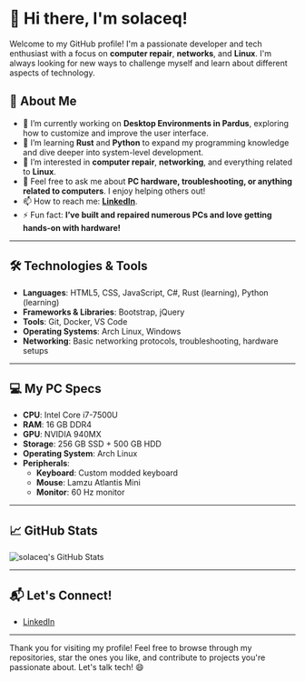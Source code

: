 # 👋 Hi there, I'm **solaceq**!

Welcome to my GitHub profile! I'm a passionate developer and tech enthusiast with a focus on **computer repair**, **networks**, and **Linux**. I'm always looking for new ways to challenge myself and learn about different aspects of technology.

## 🚀 About Me

- 🔭 I’m currently working on **Desktop Environments in Pardus**, exploring how to customize and improve the user interface.
- 🌱 I’m learning **Rust** and **Python** to expand my programming knowledge and dive deeper into system-level development.
- 👯 I’m interested in **computer repair**, **networking**, and everything related to **Linux**.
- 💬 Feel free to ask me about **PC hardware, troubleshooting, or anything related to computers**. I enjoy helping others out!
- 📫 How to reach me: **[LinkedIn](https://www.linkedin.com/in/mehmet-efe-hoso-154a85351/)**.
- ⚡ Fun fact: **I’ve built and repaired numerous PCs and love getting hands-on with hardware!**

---

## 🛠️ Technologies & Tools

- **Languages**: HTML5, CSS, JavaScript, C#, Rust (learning), Python (learning)
- **Frameworks & Libraries**: Bootstrap, jQuery
- **Tools**: Git, Docker, VS Code
- **Operating Systems**: Arch Linux, Windows
- **Networking**: Basic networking protocols, troubleshooting, hardware setups

---

## 💻 My PC Specs

- **CPU**: Intel Core i7-7500U
- **RAM**: 16 GB DDR4
- **GPU**: NVIDIA 940MX
- **Storage**: 256 GB SSD + 500 GB HDD
- **Operating System**: Arch Linux
- **Peripherals**:
  - **Keyboard**: Custom modded keyboard
  - **Mouse**: Lamzu Atlantis Mini
  - **Monitor**: 60 Hz monitor

---

## 📈 GitHub Stats

![solaceq's GitHub Stats](https://github-readme-stats.vercel.app/api?username=solaceq&show_icons=true&hide_title=true&count_private=true&hide=prs&theme=radical)

---

## 📬 Let's Connect!

- [LinkedIn](https://www.linkedin.com/in/mehmet-efe-hoso-154a85351/) 
---

Thank you for visiting my profile! Feel free to browse through my repositories, star the ones you like, and contribute to projects you're passionate about. Let's talk tech! 😄
